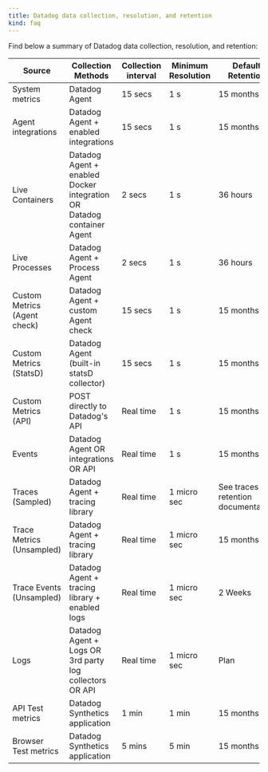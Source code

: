 ```yaml
---
title: Datadog data collection, resolution, and retention
kind: faq
---
```


Find below a summary of Datadog data collection, resolution, and retention:

| Source                       | Collection Methods                                                    | Collection interval | Minimum Resolution | Default Retention                  | Product Category |
| ----                         | ----                                                                  | ----                | ----               | ----                               | ----             |
| System metrics               | Datadog Agent                                                         | 15 secs             | 1 s                | 15 months                          | Infrastructure   |
| Agent integrations           | Datadog Agent + enabled integrations                                  | 15 secs             | 1 s                | 15 months                          | Infrastructure   |
| Live Containers              | Datadog Agent + enabled Docker integration OR Datadog container Agent | 2 secs              | 1 s                | 36 hours                           | Infrastructure   |
| Live Processes               | Datadog Agent + Process Agent                                         | 2 secs              | 1 s                | 36 hours                           | Infrastructure   |
| Custom Metrics (Agent check) | Datadog Agent + custom Agent check                                    | 15 secs             | 1 s                | 15 months                          | Infrastructure   |
| Custom Metrics (StatsD)      | Datadog Agent (built-in statsD collector)                             | 15 secs             | 1 s                | 15 months                          | Infrastructure   |
| Custom Metrics (API)         | POST directly to Datadog's API                                        | Real time           | 1 s                | 15 months                          | Infrastructure   |
| Events                       | Datadog Agent OR integrations OR API                                  | Real time           | 1 s                | 15 months                          | Infrastructure   |
| Traces (Sampled)             | Datadog Agent + tracing library                                       | Real time           | 1 micro sec        | See traces retention documentation | APM              |
| Trace Metrics (Unsampled)    | Datadog Agent + tracing library                                       | Real time           | 1 micro sec        | 15 months                          | APM              |
| Trace Events (Unsampled)     | Datadog Agent + tracing library + enabled logs                        | Real time           | 1 micro sec        | 2 Weeks                            | APM + Logs       |
| Logs                         | Datadog Agent + Logs OR 3rd party log collectors OR API               | Real time           | 1 micro sec        | Plan                               | Logs             |
| API Test metrics             | Datadog Synthetics application                                        | 1 min               | 1 min              | 15 months                          | Synthetics       |
| Browser Test metrics         | Datadog Synthetics application                                        | 5 mins              | 5 min              | 15 months                          | Synthetics       |
